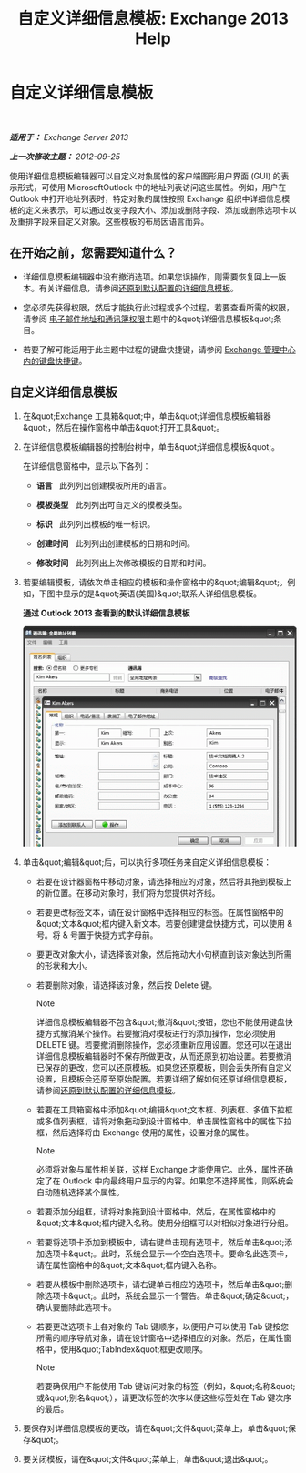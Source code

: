 ﻿---
title: '自定义详细信息模板: Exchange 2013 Help'
TOCTitle: 自定义详细信息模板
ms:assetid: b4beeedd-e46f-442e-844a-e8575f95dca0
ms:mtpsurl: https://technet.microsoft.com/zh-cn/library/ms.exch.toolbox.detailstemplate(v=EXCHG.150)
ms:contentKeyID: 50491329
ms.date: 05/21/2018
mtps_version: v=EXCHG.150
ms.translationtype: MT
---

# 自定义详细信息模板

 

_**适用于：** Exchange Server 2013_

_**上一次修改主题：** 2012-09-25_

使用详细信息模板编辑器可以自定义对象属性的客户端图形用户界面 (GUI) 的表示形式，可使用 MicrosoftOutlook 中的地址列表访问这些属性。例如，用户在 Outlook 中打开地址列表时，特定对象的属性按照 Exchange 组织中详细信息模板的定义来表示。可以通过改变字段大小、添加或删除字段、添加或删除选项卡以及重排字段来自定义对象。这些模板的布局因语言而异。

## 在开始之前，您需要知道什么？

  - 详细信息模板编辑器中没有撤消选项。如果您误操作，则需要恢复回上一版本。有关详细信息，请参阅[还原到默认配置的详细信息模板](restore-a-details-template-to-the-default-configuration-exchange-2013-help.md)。

  - 您必须先获得权限，然后才能执行此过程或多个过程。若要查看所需的权限，请参阅 [电子邮件地址和通讯簿权限](email-address-and-address-book-permissions-exchange-2013-help.md)主题中的\&quot;详细信息模板\&quot;条目。

  - 若要了解可能适用于此主题中过程的键盘快捷键，请参阅 [Exchange 管理中心内的键盘快捷键](keyboard-shortcuts-in-the-exchange-admin-center-exchange-online-protection-help.md)。

## 自定义详细信息模板

1.  在\&quot;Exchange 工具箱\&quot;中，单击\&quot;详细信息模板编辑器\&quot;，然后在操作窗格中单击\&quot;打开工具\&quot;。

2.  在详细信息模板编辑器的控制台树中，单击\&quot;详细信息模板\&quot;。
    
    在详细信息窗格中，显示以下各列：
    
      - **语言**   此列列出创建模板所用的语言。
    
      - **模板类型**   此列列出可自定义的模板类型。
    
      - **标识**   此列列出模板的唯一标识。
    
      - **创建时间**   此列列出创建模板的日期和时间。
    
      - **修改时间**   此列列出上次修改模板的日期和时间。

3.  若要编辑模板，请依次单击相应的模板和操作窗格中的\&quot;编辑\&quot;。例如，下图中显示的是\&quot;英语(美国)\&quot;联系人详细信息模板。
    
    **通过 Outlook 2013 查看到的默认详细信息模板**
    
    ![Outlook 2007 中的默认详细信息模板](images/JJ673049.a0af8aca-663d-4702-ab2f-9a342f481cdf(EXCHG.150).gif "Outlook 2007 中的默认详细信息模板")  

4.  单击\&quot;编辑\&quot;后，可以执行多项任务来自定义详细信息模板：
    
      - 若要在设计器窗格中移动对象，请选择相应的对象，然后将其拖到模板上的新位置。在移动对象时，我们将为您提供对齐线。
    
      - 若要更改标签文本，请在设计窗格中选择相应的标签。在属性窗格中的\&quot;文本\&quot;框内键入新文本。若要创建键盘快捷方式，可以使用 & 号。将 & 号置于快捷方式字母前。
    
      - 要更改对象大小，请选择该对象，然后拖动大小句柄直到该对象达到所需的形状和大小。
    
      - 若要删除对象，请选择该对象，然后按 Delete 键。
        
        > [!NOTE]
        > 详细信息模板编辑器不包含&amp;quot;撤消&amp;quot;按钮，您也不能使用键盘快捷方式撤消某个操作。若要撤消对模板进行的添加操作，您必须使用 DELETE 键。若要撤消删除操作，您必须重新应用设置。您还可以在退出详细信息模板编辑器时不保存所做更改，从而还原到初始设置。若要撤消已保存的更改，您可以还原模板。如果您还原模板，则会丢失所有自定义设置，且模板会还原至原始配置。若要详细了解如何还原详细信息模板，请参阅<a href="restore-a-details-template-to-the-default-configuration-exchange-2013-help.md">还原到默认配置的详细信息模板</a>。
    
      - 若要在工具箱窗格中添加\&quot;编辑\&quot;文本框、列表框、多值下拉框或多值列表框，请将对象拖动到设计窗格中。单击属性窗格中的属性下拉框，然后选择将由 Exchange 使用的属性，设置对象的属性。
        
        > [!NOTE]
        > 必须将对象与属性相关联，这样 Exchange 才能使用它。此外，属性还确定了在 Outlook 中向最终用户显示的内容。如果您不选择属性，则系统会自动随机选择某个属性。
    
      - 若要添加分组框，请将对象拖到设计窗格中。然后，在属性窗格中的\&quot;文本\&quot;框内键入名称。使用分组框可以对相似对象进行分组。
    
      - 若要将选项卡添加到模板中，请右键单击现有选项卡，然后单击\&quot;添加选项卡\&quot;。此时，系统会显示一个空白选项卡。要命名此选项卡，请在属性窗格中的\&quot;文本\&quot;框内键入名称。
    
      - 若要从模板中删除选项卡，请右键单击相应的选项卡，然后单击\&quot;删除选项卡\&quot;。此时，系统会显示一个警告。单击\&quot;确定\&quot;，确认要删除此选项卡。
    
      - 若要更改选项卡上各对象的 Tab 键顺序，以便用户可以使用 Tab 键按您所需的顺序导航对象，请在设计窗格中选择相应的对象。然后，在属性窗格中，使用\&quot;TabIndex\&quot;框更改顺序。
        
        > [!NOTE]
        > 若要确保用户不能使用 Tab 键访问对象的标签（例如，&amp;quot;名称&amp;quot;或&amp;quot;别名&amp;quot;），请更改标签的次序以便这些标签处在 Tab 键次序的最后。


5.  要保存对详细信息模板的更改，请在\&quot;文件\&quot;菜单上，单击\&quot;保存\&quot;。

6.  要关闭模板，请在\&quot;文件\&quot;菜单上，单击\&quot;退出\&quot;。


